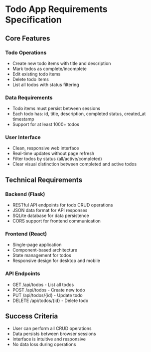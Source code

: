 # Todo App Requirements Specification

## Core Features

### Todo Operations
- Create new todo items with title and description
- Mark todos as complete/incomplete
- Edit existing todo items
- Delete todo items
- List all todos with status filtering

### Data Requirements
- Todo items must persist between sessions
- Each todo has: id, title, description, completed status, created_at timestamp
- Support for at least 1000+ todos

### User Interface
- Clean, responsive web interface
- Real-time updates without page refresh
- Filter todos by status (all/active/completed)
- Clear visual distinction between completed and active todos

## Technical Requirements

### Backend (Flask)
- RESTful API endpoints for todo CRUD operations
- JSON data format for API responses
- SQLite database for data persistence
- CORS support for frontend communication

### Frontend (React)
- Single-page application
- Component-based architecture
- State management for todos
- Responsive design for desktop and mobile

### API Endpoints
- GET /api/todos - List all todos
- POST /api/todos - Create new todo
- PUT /api/todos/{id} - Update todo
- DELETE /api/todos/{id} - Delete todo

## Success Criteria
- User can perform all CRUD operations
- Data persists between browser sessions
- Interface is intuitive and responsive
- No data loss during operations